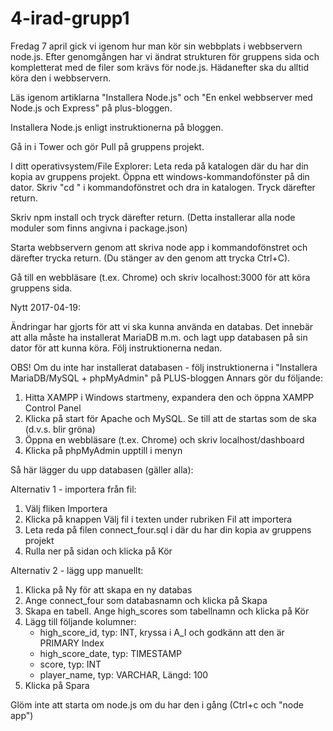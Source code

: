 
# 4-irad-grupp1

Fredag 7 april gick vi igenom hur man kör sin webbplats i webbservern node.js. Efter genomgången har vi ändrat strukturen för gruppens sida och kompletterat med de filer som krävs för node.js. Hädanefter ska du alltid köra den i webbservern.

Läs igenom artiklarna "Installera Node.js" och "En enkel webbserver med Node.js och Express" på plus-bloggen.

Installera Node.js enligt instruktionerna på bloggen.

Gå in i Tower och gör Pull på gruppens projekt.

I ditt operativsystem/File Explorer: Leta reda på katalogen där du har din kopia av gruppens projekt. Öppna ett windows-kommandofönster på din dator. Skriv "cd " i kommandofönstret och dra in katalogen. Tryck därefter return.

Skriv npm install och tryck därefter return. (Detta installerar alla node moduler som finns angivna i package.json)

Starta webbservern genom att skriva node app i kommandofönstret och därefter trycka return. (Du stänger av den genom att trycka Ctrl+C).

Gå till en webbläsare (t.ex. Chrome) och skriv localhost:3000 för att köra gruppens sida.


Nytt 2017-04-19:

Ändringar har gjorts för att vi ska kunna använda en databas. Det innebär att alla måste ha installerat MariaDB m.m. och lagt upp databasen på sin dator för att kunna köra. Följ instruktionerna nedan.

OBS! Om du inte har installerat databasen - följ instruktionerna i "Installera MariaDB/MySQL + phpMyAdmin" på PLUS-bloggen
Annars gör du följande:
1. Hitta XAMPP i Windows startmeny, expandera den och öppna XAMPP Control Panel
2. Klicka på start för Apache och MySQL. Se till att de startas som de ska (d.v.s. blir gröna)
3. Öppna en webbläsare (t.ex. Chrome) och skriv localhost/dashboard
4. Klicka på phpMyAdmin upptill i menyn

Så här lägger du upp databasen (gäller alla):

Alternativ 1 - importera från fil:
1. Välj fliken Importera
2. Klicka på knappen Välj fil i texten under rubriken Fil att importera
3. Leta reda på filen connect_four.sql i där du har din kopia av gruppens projekt
4. Rulla ner på sidan och klicka på Kör

Alternativ 2 - lägg upp manuellt:
1. Klicka på Ny för att skapa en ny databas
2. Ange connect_four som databasnamn och klicka på Skapa
3. Skapa en tabell. Ange high_scores som tabellnamn och klicka på Kör
4. Lägg till följande kolumner:
   - high_score_id, typ: INT, kryssa i A_I och godkänn att den är PRIMARY Index
   - high_score_date, typ: TIMESTAMP
   - score, typ: INT
   - player_name, typ: VARCHAR, Längd: 100
5. Klicka på Spara

Glöm inte att starta om node.js om du har den i gång (Ctrl+c och "node app")

